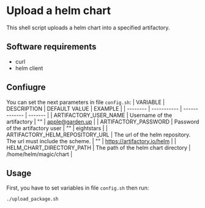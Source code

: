 # Upload a helm chart
This shell script uploads a helm chart into a specified artifactory.

## Software requirements
- curl
- helm client

## Confiugre
You can set the next parameters in file `config.sh`:
| VARIABLE | DESCRIPTION | DEFAULT VALUE | EXAMPLE |
| -------- | ----------- | ------------- | ------- |
| ARTIFACTORY_USER_NAME | Username of the artifactory | "" | apple@garden.up |
| ARTIFACTORY_PASSWORD | Password of the artifactory user | "" | eightstars |
| ARTIFACTORY_HELM_REPOSITORY_URL | The url of the helm repository. The url must include the scheme. | "" | https://artifactory.io/helm |
| HELM_CHART_DIRECTORY_PATH | The path of the helm chart directory | /home/helm/magic/chart |

## Usage
First, you have to set variables in file `config.sh` then run:
```
./upload_package.sh
```
